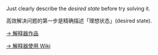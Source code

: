 Just clearly describe the *desired state* before try solving it.

高效解决问题的第一步是精确描述「理想状态」(desired state).

[-> 解释器作品](https://github.com/hsiaofongw/expression-evaluator)

[-> 解释器使用 Wiki](https://github.com/hsiaofongw/expression-evaluator/wiki/%E8%A1%A8%E8%BE%BE%E5%BC%8F%E6%B1%82%E5%80%BC%E5%99%A8%E4%BD%BF%E7%94%A8%E6%95%99%E7%A8%8B)
